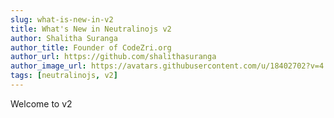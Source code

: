 ```yaml
---
slug: what-is-new-in-v2
title: What's New in Neutralinojs v2
author: Shalitha Suranga
author_title: Founder of CodeZri.org
author_url: https://github.com/shalithasuranga
author_image_url: https://avatars.githubusercontent.com/u/18402702?v=4
tags: [neutralinojs, v2]
---
```


Welcome to v2
